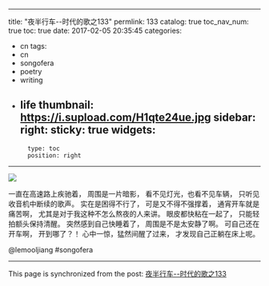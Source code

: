 
---
title: "夜半行车--时代的歌之133"
permlink: 133
catalog: true
toc_nav_num: true
toc: true
date: 2017-02-05 20:35:45
categories:
- cn
tags:
- cn
- songofera
- poetry
- writing
- life
thumbnail: https://i.supload.com/H1qte24ue.jpg
sidebar:
    right:
        sticky: true
widgets:
    -
        type: toc
        position: right
---


![](https://i.supload.com/H1qte24ue.jpg)

一直在高速路上疾驰着，
周围是一片暗影，
看不见灯光，也看不见车辆，
只听见收音机中断续的歌声。
实在是困得不行了，
可是又不得不强撑着，
通宵开车就是痛苦啊，
尤其是对于我这种不怎么熬夜的人来讲。
眼皮都快粘在一起了，
只能轻拍额头保持清醒。
突然感到自己快睡着了，
周围是不是太安静了啊。
可自己还在开车啊，
开到哪了？！
心中一惊，猛然间醒了过来，
才发现自己正躺在床上呢。

@lemooljiang #songofera

- - -

This page is synchronized from the post: [夜半行车--时代的歌之133](https://steemit.com/@lemooljiang/133)
